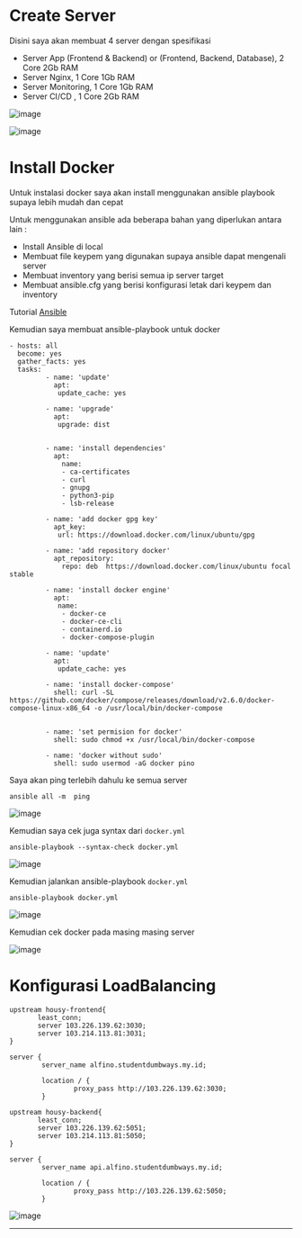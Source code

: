 # Create Server

Disini saya akan membuat 4 server dengan spesifikasi

- Server App (Frontend & Backend) or (Frontend, Backend, Database), 2 Core 2Gb RAM
- Server Nginx, 1 Core 1Gb RAM
- Server Monitoring, 1 Core 1Gb RAM
- Server CI/CD , 1 Core 2Gb RAM


![image](https://user-images.githubusercontent.com/106061407/175889635-2a0bec49-78bb-45dc-84ff-9b9b9bd48fd9.png)

![image](https://user-images.githubusercontent.com/106061407/175891816-565a6edd-584a-4d52-8645-cbd1d2bc8ae1.png)

# Install Docker

Untuk instalasi docker saya akan install menggunakan ansible playbook supaya lebih mudah dan cepat

Untuk menggunakan ansible ada beberapa bahan yang diperlukan antara lain :



- Install Ansible di local
- Membuat file keypem yang digunakan supaya ansible dapat mengenali server
- Membuat inventory yang berisi semua ip server target
- Membuat ansible.cfg yang berisi konfigurasi letak dari keypem dan inventory

Tutorial [Ansible](https://github.com/pinoezz/DevOps/tree/master/Stage-2/Week-3/Day-1%262)

Kemudian saya membuat ansible-playbook untuk docker

```
- hosts: all
  become: yes
  gather_facts: yes
  tasks:
         - name: 'update'
           apt:
            update_cache: yes

         - name: 'upgrade'
           apt:
            upgrade: dist


         - name: 'install dependencies'
           apt:
             name:
             - ca-certificates
             - curl
             - gnupg
             - python3-pip
             - lsb-release

         - name: 'add docker gpg key'
           apt_key:
            url: https://download.docker.com/linux/ubuntu/gpg

         - name: 'add repository docker'
           apt_repository:
             repo: deb  https://download.docker.com/linux/ubuntu focal stable

         - name: 'install docker engine'
           apt: 
            name:
             - docker-ce
             - docker-ce-cli
             - containerd.io
             - docker-compose-plugin

         - name: 'update'
           apt:
            update_cache: yes

         - name: 'install docker-compose'
           shell: curl -SL https://github.com/docker/compose/releases/download/v2.6.0/docker-compose-linux-x86_64 -o /usr/local/bin/docker-compose


         - name: 'set permision for docker'
           shell: sudo chmod +x /usr/local/bin/docker-compose
        
         - name: 'docker without sudo'
           shell: sudo usermod -aG docker pino
```

Saya akan ping terlebih dahulu ke semua server 

```
ansible all -m  ping
```

![image](https://user-images.githubusercontent.com/106061407/176083574-8a68659c-7465-4543-a468-281e7080cf77.png)

Kemudian saya cek juga syntax dari `docker.yml`

```
ansible-playbook --syntax-check docker.yml
```

![image](https://user-images.githubusercontent.com/106061407/176083673-79479176-39ef-42e1-95cb-5aaf313a2d09.png)

Kemudian jalankan ansible-playbook `docker.yml`

```
ansible-playbook docker.yml 
```

![image](https://user-images.githubusercontent.com/106061407/176085324-81718a09-cafe-4182-9ae2-fe3a1d56109f.png)

Kemudian cek docker pada masing masing server 

![image](https://user-images.githubusercontent.com/106061407/176085583-5e6c6a0e-8ed7-4e81-a401-60663ccc5695.png)


# Konfigurasi LoadBalancing

```
upstream housy-frontend{
       least_conn;
       server 103.226.139.62:3030;
       server 103.214.113.81:3031;
}
 
server {
        server_name alfino.studentdumbways.my.id;

        location / {
                proxy_pass http://103.226.139.62:3030;
        }
```

```
upstream housy-backend{
       least_conn;
       server 103.226.139.62:5051;
       server 103.214.113.81:5050;
}
 
server {
        server_name api.alfino.studentdumbways.my.id;

        location / {
                proxy_pass http://103.226.139.62:5050;
        }
```

![image](https://user-images.githubusercontent.com/106061407/176476178-5cd89ecd-c3a2-4dc1-b2fb-ad9cacdaa041.png)


-----------------------------------------


